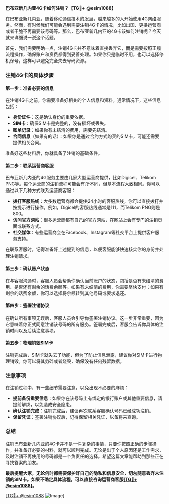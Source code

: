 **巴布亚新几内亚4G卡如何注销？【TG💪+ @esim1088】**

在巴布亚新几内亚，随着移动通信技术的发展，越来越多的人开始使用4G网络服务。然而，有时候我们可能会遇到需要注销4G卡的情况，比如出国、更换运营商或者干脆不再需要该号码等。那么，巴布亚新几内亚的4G卡该如何注销呢？今天就来详细说一说这个话题。

首先，我们需要明确一点，注销4G卡并不意味着直接丢弃它，而是需要按照正规流程操作，确保账户和资费都得到妥善处理。如果你只是临时不用，也可以选择停机保号，这样可以避免完全失去号码资源。

### 注销4G卡的具体步骤

#### 第一步：准备必要的信息
在注销4G卡之前，你需要准备好相关的个人信息和资料。通常情况下，这些信息包括：
- **身份证件**：这是确认身份的重要依据。
- **SIM卡**：确保SIM卡是完整的，没有损坏或丢失。
- **账单记录**：如果你有未结清的费用，需要先结清。
- **合同信息**（如果有的话）：如果你是通过合约方式购买的SIM卡，可能还需要提供相关合同。

准备好这些材料后，你就具备了注销的基础条件。

#### 第二步：联系运营商客服
巴布亚新几内亚的4G服务主要由几家大型运营商提供，比如Digicel、Telikom PNG等。每个运营商的注销流程可能会有所不同，但基本流程大致相同。你可以通过以下几种方式联系运营商客服：

- **拨打客服热线**：大多数运营商都会提供24小时的客服热线，你可以直接拨打并按提示进行操作。例如，Digicel的客服热线通常是111，而Telikom PNG则是800。
- **访问官方网站**：很多运营商都有自己的官方网站，在网站上会有专门的注销页面或联系方式。
- **社交媒体**：有些运营商会在Facebook、Instagram等社交平台上提供客户服务支持。

在联系客服时，记得准备好上述提到的信息，以便客服能够快速核实你的身份并处理注销请求。

#### 第三步：确认账户状态
在与客服沟通时，客服人员会帮助你确认当前账户的状态，包括是否有未结清的费用、是否还有剩余的话费余额等。如果有未结清的费用，你需要尽快支付；如果有剩余的话费余额，你可以选择将余额转到其他号码或要求退还。

#### 第四步：签署注销协议
在确认所有事项无误后，客服人员会引导你签署注销协议。这一步非常重要，因为它意味着你正式同意注销该号码的所有服务。签署完成后，客服会告诉你具体的注销时间以及后续注意事项。

#### 第五步：物理销毁SIM卡
注销完成后，SIM卡就失去了功能，但为了防止信息泄露，建议你对SIM卡进行物理销毁。你可以将其剪碎或者烧毁，确保没有任何残留数据。

### 注意事项

在注销过程中，有一些细节需要注意，以免出现不必要的麻烦：
- **提前备份重要信息**：如果你在该号码上有绑定的银行账户或其他重要信息，请提前解绑，以免造成安全隐患。
- **确认注销完成**：注销完成后，建议再次联系客服确认号码已经成功注销。
- **保留凭证**：签署注销协议后，记得保留相关凭证，以备将来查询。

### 总结

注销巴布亚新几内亚的4G卡并不是一件复杂的事情，只要你按照正确的步骤操作，并准备好必要的材料，就可以顺利完成。无论是出于个人原因还是工作需求，及时注销不再使用的号码都是一个负责任的选择。希望这篇文章能帮助到那些正在寻找答案的朋友。

**最后提醒大家，无论何时都需要保护好自己的隐私和信息安全，切勿随意丢弃未注销的SIM卡。如果不确定具体流程，可以直接咨询运营商客服[[TG💪+ @esim1088](https://t.me/s/esim1088)]。**

[[TG💪+ @esim1088](https://t.me/s/esim1088) ![Image](https://i.postimg.cc/4NQfJmqS/Snipaste-2025-05-13-00-14-12.png)]